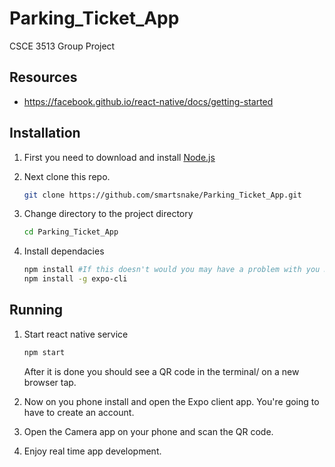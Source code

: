 # Parking_Ticket_App
CSCE 3513 Group Project
## Resources
* https://facebook.github.io/react-native/docs/getting-started

## Installation

1. First you need to download and install [Node.js](https://nodejs.org/en/download/)

2. Next clone this repo. 

    ```bash
    git clone https://github.com/smartsnake/Parking_Ticket_App.git
    ```

3. Change directory to the project directory

    ```bash
    cd Parking_Ticket_App
    ```
4. Install dependacies
    ```bash
    npm install #If this doesn't would you may have a problem with you Node installatio
    npm install -g expo-cli
    ```

## Running
1. Start react native service

    ```bash
    npm start
    ```

    After it is done you should see a QR code in the terminal/ on a new browser tap.

2. Now on you phone install and open the Expo client app. 
You're going to have to create an account.

3. Open the Camera app on your phone and scan the QR code.

4. Enjoy real time app development.


